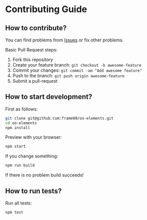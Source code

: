 # Contributing Guide

## How to contribute?

You can find problems from [Issues](https://github.com/frame00/oo-elements/issues) or fix other problems.

Basic Pull Request steps:

1. Fork this repository
2. Create your feature branch: `git checkout -b awesome-feature`
3. Commit your changes: `git commit -am "Add awesome feature"`
4. Push to the branch: `git push origin awesome-feature`
5. Submit a pull-request

## How to start development?

First as follows:

```bash
git clone git@github.com:frame00/oo-elements.git
cd oo-elements
npm install
```

Preview with your browser:

```bash
npm start
```

If you change something:
```bash
npm run build
```

If there is no problem build succeeds!

## How to run tests?

Run all tests:

```bash
npm test
```
